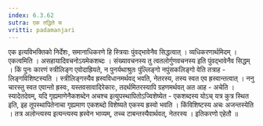 ```yaml
---
index: 6.3.62
sutra: एक तद्धिते च
vritti: padamanjari
---
```


  एक इत्यविभक्तिको निर्देशः, समानाधिकरणे हि स्त्रियाः पुंवद्भावेनैव सिद्धत्वात् । व्यधिकरणार्थमिदम् । एकत्वमिति । असहायादिवचनोऽयमेकशब्दः । संख्यावचनस्य तु त्वतलोर्गुणवचनस्य इति पुंवद्भावेनैव सिद्धम् । किं पुनः कारणं स्त्रीलिङ्ग एवोदाह्रियते, न पुनर्यथाश्रुतः पुंल्लिङ्गो नपुंसकलिङ्गो वेति तत्राह - लिङ्गविशिष्टस्यति । स्त्रीलिङ्गस्यैव ह्रस्वविधानमर्थवद् भवति, नेतरस्य, तस्य स्वत एव ह्रस्वान्तत्वात् । ननु चारस्तु स्वत एवान्तो ह्रस्वः, यस्तवसावादिरेकारः, तदर्थमितरस्यापि ग्रहणमर्थवत् अत आह - अचेति । स्यादेतदेवम्, यदि गृह्यमाणेनैकशब्देन अचश्च इत्युपस्थापितोऽज्विशेष्येत - एकशब्दस्य योऽच् यत्र कुत्र स्थित इति, इह तूपस्थापितेनाचा गृह्यमाण एकशब्दो विशेष्यते एकस्य ह्रस्वो भवति । किंविशिष्टस्य अचः अजन्तस्येति । तत्र अलोन्त्यस्य इत्यन्त्यस्य ह्रस्वेन भाव्यम्, तच्च टाबन्तस्यैवार्थवत्, नेतरस्य । इतिकरणो  एहेतौ ॥